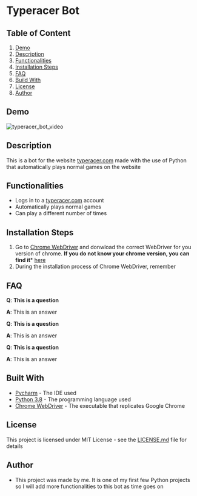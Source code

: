 # Typeracer Bot

## Table of Content

1. [Demo](#Demo)
2. [Description](#Description)
3. [Functionalities](#Functionalities)
4. [Installation Steps](#Installation-Steps)
5. [FAQ](#FAQ)
6. [Build With](#Built-With)
7. [License](#License)
8. [Author](#Author)

## Demo 

![typeracer_bot_video](https://imgur.com/4ELfUT3)

## Description

This is a bot for the website [typeracer.com](https://play.typeracer.com/) made with the use of Python that automatically plays normal games on the website

## Functionalities

* Logs in to a [typeracer.com](https://play.typeracer.com/) account 
* Automatically plays normal games
* Can play a different number of times

## Installation Steps

1. Go to [Chrome WebDriver](https://chromedriver.chromium.org/downloads) and donwload the correct WebDriver for you version of chrome. **If you do not know your chrome version, you can find it*** [here](https://www.whatismybrowser.com/detect/what-version-of-chrome-do-i-have)
2. During the installation process of Chrome WebDriver, remember 
## FAQ

**Q**: **This is a question**

**A**: This is an answer


**Q**: **This is a question**

**A**: This is an answer


**Q**: **This is a question**

**A**: This is an answer

## Built With

* [Pycharm](https://www.jetbrains.com/pycharm/) - The IDE used
* [Python 3.8](https://www.python.org/) - The programming language used
* [Chrome WebDriver](https://chromedriver.chromium.org/downloads) - The executable that replicates Google Chrome   

## License 

This project is licensed under MIT License - see the [LICENSE.md](https://github.com/ousmanebarry/typeracer-bot/blob/main/LICENSE) file for details

## Author

* This project was made by me. It is one of my first few Python projects so I will add more functionalities to this bot as time goes on
